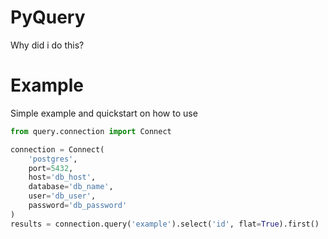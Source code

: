 # PyQuery
Why did i do this?

# Example
Simple example and quickstart on how to use
```python
from query.connection import Connect

connection = Connect(
    'postgres', 
    port=5432,
    host='db_host', 
    database='db_name', 
    user='db_user', 
    password='db_password'
)
results = connection.query('example').select('id', flat=True).first()
```

